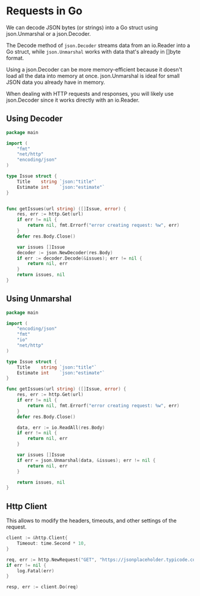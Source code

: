 # Requests in Go

We can decode JSON bytes (or strings) into a Go struct using json.Unmarshal or a json.Decoder.

The Decode method of `json.Decoder` streams data from an io.Reader into a Go struct, while `json.Unmarshal` works with data that's already in []byte format.

Using a json.Decoder can be more memory-efficient because it doesn't load all the data into memory at once.
json.Unmarshal is ideal for small JSON data you already have in memory.

When dealing with HTTP requests and responses, you will likely use json.Decoder since it works directly with an io.Reader.

## Using Decoder

```go
package main

import (
	"fmt"
	"net/http"
	"encoding/json"
)

type Issue struct {
	Title    string `json:"title"`
	Estimate int    `json:"estimate"`
}


func getIssues(url string) ([]Issue, error) {
	res, err := http.Get(url)
	if err != nil {
		return nil, fmt.Errorf("error creating request: %w", err)
	}
	defer res.Body.Close()

	var issues []Issue
	decoder := json.NewDecoder(res.Body)
	if err := decoder.Decode(&issues); err != nil {
		return nil, err
	}
	return issues, nil
}

```

## Using Unmarshal

```go
package main

import (
	"encoding/json"
	"fmt"
	"io"
	"net/http"
)

type Issue struct {
	Title    string `json:"title"`
	Estimate int    `json:"estimate"`
}

func getIssues(url string) ([]Issue, error) {
	res, err := http.Get(url)
	if err != nil {
		return nil, fmt.Errorf("error creating request: %w", err)
	}
	defer res.Body.Close()

	data, err := io.ReadAll(res.Body)
	if err != nil {
		return nil, err
	}

	var issues []Issue
	if err = json.Unmarshal(data, &issues); err != nil {
		return nil, err
	}

	return issues, nil
}

```

## Http Client

This allows to modify the headers, timeouts, and other settings of the request.

```go
client := &http.Client{
	Timeout: time.Second * 10,
}

req, err := http.NewRequest("GET", "https://jsonplaceholder.typicode.com/users", nil)
if err != nil {
	log.Fatal(err)
}

resp, err := client.Do(req)
```
